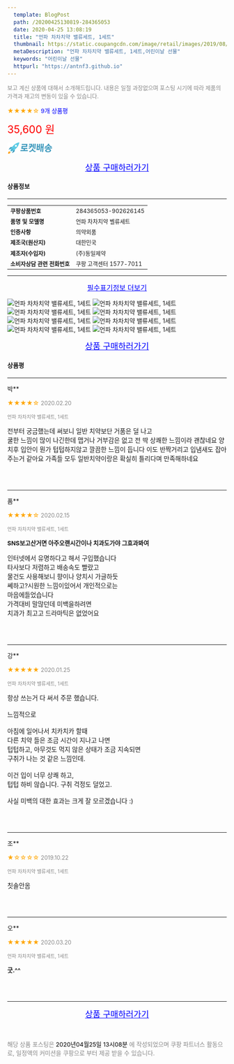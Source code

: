 ```yaml
---
  template: BlogPost
  path: /20200425130819-284365053
  date: 2020-04-25 13:08:19
  title: "언파 차차치약 밸류세트, 1세트"
  thumbnail: https://static.coupangcdn.com/image/retail/images/2019/08/19/17/1/10fc95f5-f743-4426-98f6-09dc9271f69b.jpg
  metaDescription: "언파 차차치약 밸류세트, 1세트,어린이날 선물"
  keywords: "어린이날 선물"
  httpurl: "https://antnf3.github.io"
---
```

  
<span style="color: #888;font-size:0.8rem">보고 계신 상품에 대해서 소개해드립니다.
내용은 일절 과장없으며 포스팅 시기에 따라 제품의 가격과 재고의 변동이 있을 수 있습니다.</span>
  
<span style="color: orange;">★★★★☆</span> <span style="color: blue;font-size: 0.85rem;">9개 상품평</span>

<span style="font-size: 0.9rem"></span> 

<span style="color: red;font-size: 1.5rem;">35,600 원</span>

![로켓배송](/assets/rocket_logo.png)

<p align="center"><a href="http://me2.do/5k3aojv2" style="font-size: 1.2rem; color: blue;">상품 구매하러가기</a></p>

#### 상품정보

---

|                  |                       |
| ---------------- | --------------------- |
| **<span style="font-size:0.8rem;">쿠팡상품번호</span>** | <span style="font-size:0.8rem;">284365053-902626145</span> |
| **<span style="font-size:0.8rem;">품명 및 모델명</span>**    | <span style="font-size:0.8rem;">언파 차차치약 벨류세트</span>        |
| **<span style="font-size:0.8rem;">인증사항</span>**    | <span style="font-size:0.8rem;">의약외품</span>        |
| **<span style="font-size:0.8rem;">제조국(원산지)</span>**    | <span style="font-size:0.8rem;">대한민국</span>        |
| **<span style="font-size:0.8rem;">제조자(수입자)</span>**    | <span style="font-size:0.8rem;">(주)동일제약</span>        |
| **<span style="font-size:0.8rem;">소비자상담 관련 전화번호</span>**    | <span style="font-size:0.8rem;">쿠팡 고객센터 1577-7011		</span>        |

---

<p align="center"><a href="http://me2.do/5k3aojv2" style="font-size: 1rem; color: blue;">필수표기정보 더보기</a></p>

![언파 차차치약 밸류세트, 1세트](http://thumbnail8.coupangcdn.com/thumbnails/remote/q89/image/retail/images/2019/08/19/17/6/cd38536e-ed71-438f-962e-ba63fee0a02e.jpg)
![언파 차차치약 밸류세트, 1세트](http://thumbnail10.coupangcdn.com/thumbnails/remote/q89/image/retail/images/2019/08/19/17/2/8228e693-94ab-4777-a9eb-084d461d9763.jpg)
![언파 차차치약 밸류세트, 1세트](http://thumbnail8.coupangcdn.com/thumbnails/remote/q89/image/retail/images/2019/08/19/17/2/6596d0ab-7800-4a08-a788-0d73241cbd3d.jpg)
![언파 차차치약 밸류세트, 1세트](http://thumbnail9.coupangcdn.com/thumbnails/remote/q89/image/retail/images/2019/08/19/17/4/3ada249e-039e-49e8-b2d9-2b8739e43794.jpg)
![언파 차차치약 밸류세트, 1세트](http://thumbnail6.coupangcdn.com/thumbnails/remote/q89/image/retail/images/2019/08/19/17/2/410010fe-c299-49df-80e9-396a53dfb629.jpg)
![언파 차차치약 밸류세트, 1세트](http://thumbnail7.coupangcdn.com/thumbnails/remote/q89/image/retail/images/2019/08/19/17/9/cfadafaf-0f0a-4201-ac98-647c96a35faa.jpg)
![언파 차차치약 밸류세트, 1세트](http://thumbnail10.coupangcdn.com/thumbnails/remote/q89/image/retail/images/2019/08/19/17/6/709f1033-2434-460c-89c7-bdecbb3040f8.jpg)
![언파 차차치약 밸류세트, 1세트](http://thumbnail10.coupangcdn.com/thumbnails/remote/q89/image/retail/images/2019/08/19/17/2/7f77bcdc-6d05-4ffb-aa2c-3b016dd3cb79.jpg)

<p align="center"><a href="http://me2.do/5k3aojv2" style="font-size: 1.2rem; color: blue;">상품 구매하러가기</a></p>

#### 상품평
  
---
  
박**
    
<span style="color: orange;">★★★★☆</span> <span style="font-size:0.8rem;color: #888;">2020.02.20</span>
    
<span style="color: #888;font-size:0.7rem">언파 차차치약 밸류세트, 1세트</span>
    

    
<span style="font-size: 0.9rem;">전부터 궁금했는데 써보니 일반 치약보단 거품은 덜 나고<br/>쿨한 느낌이 많이 나긴한데 맵거나 거부감은 없고 전 딱 상쾌한 느낌이라 괜찮네요 양치후 입안이 뭔가 텁텁하지않고 깔끔한 느낌이 듭니다 이도 반짝거리고 입냄새도 잡아주는거 같아요 가족들 모두 일반치약이랑은 확실히 틀리다며 만족해하네요</span>
    
<br>
<br>

---
  
품**
    
<span style="color: orange;">★★★★☆</span> <span style="font-size:0.8rem;color: #888;">2020.02.15</span>
    
<span style="color: #888;font-size:0.7rem">언파 차차치약 밸류세트, 1세트</span>
    
<span style="font-size:0.85rem">**SNS보고산거면 아주오랜시간이나 치과도가야 그효과봐여**</span>
    
<span style="font-size: 0.9rem;">인터넷에서 유명하다고 해서 구입했습니다<br/>타사보다 저렴하고 배송속도 빨랐고<br/>물건도 사용해보니 향이나 양치시 가글하듯<br/>쎄하고?시원한 느낌이있어서 개인적으로는<br/>마음에들었습니다<br/>가격대비 말많던데 미백을하려면<br/>치과가 최고고 드라마틱은 없었어요</span>
    
<br>
<br>

---
  
강**
    
<span style="color: orange;">★★★★★</span> <span style="font-size:0.8rem;color: #888;">2020.01.25</span>
    
<span style="color: #888;font-size:0.7rem">언파 차차치약 밸류세트, 1세트</span>
    

    
<span style="font-size: 0.9rem;">항상 쓰는거 다 써서 주문 했습니다.<br/><br/>느낌적으로<br/><br/>아침에 일어나서 치카치카 할때<br/>다른 치약 들은 조금 시간이 지나고 나면<br/>텁텁하고, 아무것도 먹지 않은 상태가 조금 지속되면<br/>구취가 나는 것 같은 느낌인데.<br/><br/>이건 입이 너무 상쾌 하고,<br/>텁텁 하비 않습니다. 구취 걱정도 덜었고.<br/><br/>사실 미백의 대한 효과는 크게 잘 모르겠습니다 :)</span>
    
<br>
<br>

---
  
조**
    
<span style="color: orange;">★☆☆☆☆</span> <span style="font-size:0.8rem;color: #888;">2019.10.22</span>
    
<span style="color: #888;font-size:0.7rem">언파 차차치약 밸류세트, 1세트</span>
    

    
<span style="font-size: 0.9rem;">칫솔안옴</span>
    
<br>
<br>

---
  
오**
    
<span style="color: orange;">★★★★★</span> <span style="font-size:0.8rem;color: #888;">2020.03.20</span>
    
<span style="color: #888;font-size:0.7rem">언파 차차치약 밸류세트, 1세트</span>
    
<span style="font-size:0.85rem">**굿.^^**</span>
    

    
<br>
<br>


  
---
  
<p align="center"><a href="http://me2.do/5k3aojv2" style="font-size: 1.2rem; color: blue;">상품 구매하러가기</a></p>
  
<br>
  
<span style="font-size: 0.85rem; color: #888;">해당 상품 포스팅은 <span style="color: #000;"> 2020년04월25일 13시08분 </span> 에 작성되었으며 쿠팡 파트너스 활동으로, 일정액의 커미션을 쿠팡으로 부터 제공 받을 수 있습니다.</span>